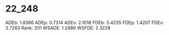 # 22_248

ADEb: 1.8366
ADEp: 0.7314
ADEv: 2.1018
FDEb: 3.4235
FDEp: 1.4207
FDEv: 3.7283
Rank: 201
WSADE: 1.2486
WSFDE: 2.3228